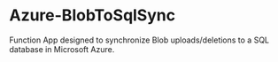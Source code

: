 # Azure-BlobToSqlSync
Function App designed to synchronize Blob uploads/deletions to a SQL database in Microsoft Azure.
